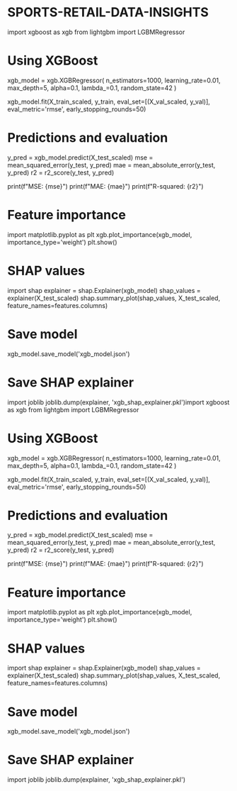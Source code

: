 # SPORTS-RETAIL-DATA-INSIGHTS

import xgboost as xgb
from lightgbm import LGBMRegressor

# Using XGBoost
xgb_model = xgb.XGBRegressor(
    n_estimators=1000,
    learning_rate=0.01,
    max_depth=5,
    alpha=0.1,
    lambda_=0.1,
    random_state=42
)

xgb_model.fit(X_train_scaled, y_train, eval_set=[(X_val_scaled, y_val)], eval_metric='rmse', early_stopping_rounds=50)

# Predictions and evaluation
y_pred = xgb_model.predict(X_test_scaled)
mse = mean_squared_error(y_test, y_pred)
mae = mean_absolute_error(y_test, y_pred)
r2 = r2_score(y_test, y_pred)

print(f"MSE: {mse}")
print(f"MAE: {mae}")
print(f"R-squared: {r2}")

# Feature importance
import matplotlib.pyplot as plt
xgb.plot_importance(xgb_model, importance_type='weight')
plt.show()

# SHAP values
import shap
explainer = shap.Explainer(xgb_model)
shap_values = explainer(X_test_scaled)
shap.summary_plot(shap_values, X_test_scaled, feature_names=features.columns)

# Save model
xgb_model.save_model('xgb_model.json')

# Save SHAP explainer
import joblib
joblib.dump(explainer, 'xgb_shap_explainer.pkl')import xgboost as xgb
from lightgbm import LGBMRegressor

# Using XGBoost
xgb_model = xgb.XGBRegressor(
    n_estimators=1000,
    learning_rate=0.01,
    max_depth=5,
    alpha=0.1,
    lambda_=0.1,
    random_state=42
)

xgb_model.fit(X_train_scaled, y_train, eval_set=[(X_val_scaled, y_val)], eval_metric='rmse', early_stopping_rounds=50)

# Predictions and evaluation
y_pred = xgb_model.predict(X_test_scaled)
mse = mean_squared_error(y_test, y_pred)
mae = mean_absolute_error(y_test, y_pred)
r2 = r2_score(y_test, y_pred)

print(f"MSE: {mse}")
print(f"MAE: {mae}")
print(f"R-squared: {r2}")

# Feature importance
import matplotlib.pyplot as plt
xgb.plot_importance(xgb_model, importance_type='weight')
plt.show()

# SHAP values
import shap
explainer = shap.Explainer(xgb_model)
shap_values = explainer(X_test_scaled)
shap.summary_plot(shap_values, X_test_scaled, feature_names=features.columns)

# Save model
xgb_model.save_model('xgb_model.json')

# Save SHAP explainer
import joblib
joblib.dump(explainer, 'xgb_shap_explainer.pkl')
